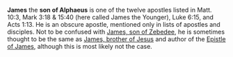 **James** the **son of Alphaeus** is one of the twelve apostles
listed in Matt. 10:3, Mark 3:18 & 15:40 (here called James the
Younger), Luke 6:15, and Acts 1:13. He is an obscure apostle,
mentioned only in lists of apostles and disciples. Not to be
confused with
[James, son of Zebedee](James,_son_of_Zebedee "James, son of Zebedee"),
he is sometimes thought to be the same as
[James, brother of Jesus](James,_brother_of_Jesus "James, brother of Jesus")
and author of the
[Epistle of James](Epistle_of_James "Epistle of James"), although
this is most likely not the case.




